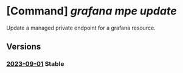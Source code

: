 # [Command] _grafana mpe update_

Update a managed private endpoint for a grafana resource.

## Versions

### [2023-09-01](/Resources/mgmt-plane/L3N1YnNjcmlwdGlvbnMve30vcmVzb3VyY2Vncm91cHMve30vcHJvdmlkZXJzL21pY3Jvc29mdC5kYXNoYm9hcmQvZ3JhZmFuYS97fS9tYW5hZ2VkcHJpdmF0ZWVuZHBvaW50cy97fQ==/2023-09-01.xml) **Stable**

<!-- mgmt-plane /subscriptions/{}/resourcegroups/{}/providers/microsoft.dashboard/grafana/{}/managedprivateendpoints/{} 2023-09-01 -->
